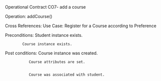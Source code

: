 

Operational Contract  CO7- add a course

Operation:  addCourse()


Cross References:  Use Case: Register for a Course according to Preference


Preconditions: Student instance exists.


			Course instance exists.
			
			
Post conditions: Course instance was created.


			   Course attributes are set.
			   
			   
			   Course was associated with student. 